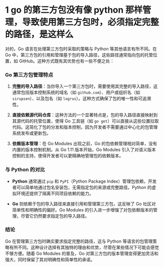 # 1 go 的第三方包没有像 python 那样管理，导致使用第三方包时，必须指定完整的路径，是这样么

对的，Go 语言在处理第三方包时采取的策略与 Python 等其他语言有所不同。在 Go 中，第三方包的引用和管理基于包的导入路径，这些路径通常指向包的托管位置，如 GitHub。这种方式既有其优势也有一些不便之处：

### Go 第三方包管理特点

1. **完整的导入路径**：当你导入一个第三方包时，需要使用其完整的导入路径，这通常包括版本控制系统的域名（如 `github.com`）、用户或组织名（如 `sirupsen`）、以及包名（如 `logrus`）。这种方式确保了包的唯一性和可追溯性。

2. **直接依赖源代码仓库**：这种方法的一个显著特点是，包的导入路径直接映射到其源代码的托管位置，使得 Go 工具链（如 `go get`）可以直接从这些位置拉取代码。这简化了包的分发和版本控制，因为开发者不需要通过中心化的包管理系统发布或更新包。

3. **依赖版本管理**：在 Go Modules 出现之前，Go 的包依赖管理相对简单，没有内置的版本控制机制。从 Go 1.11 版本开始，Go Modules 引入了对语义版本控制的支持，使得开发者可以更精确地管理包的依赖版本。

### 与 Python 的对比

-   **Python** 通常通过 `pip` 和 `PyPI`（Python Package Index）管理包依赖，开发者可以简单地通过包名安装包，无需指定包的来源或完整路径。Python 的虚拟环境还提供了隔离不同项目依赖的能力。

-   **Go** 则依赖于包的导入路径来直接引用和管理第三方包，这反映了 Go 社区对简单性和明确性的偏好。Go Modules 的引入进一步增强了对包依赖版本的管理，尽管它仍然要求指定包的导入路径。

### 结论

Go 在管理第三方包时确实要求指定完整的路径，这与 Python 等语言的包管理策略有所不同。这种设计选择有其独特的理由和优势，尽管在某些情况下可能会感觉不够方便。随着 Go Modules 的普及，Go 对第三方包的版本管理变得更加灵活和强大，同时保留了其对明确性和简单性的承诺。
